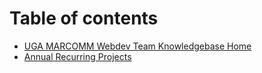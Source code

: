# Table of contents

* [UGA MARCOMM Webdev Team Knowledgebase Home](README.md)
* [Annual Recurring Projects](annual-recurring-projects.md)
